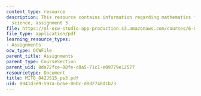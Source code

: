 ```yaml
---
content_type: resource
description: This resource contains information regarding mathematics for computer
  science, assignment 3.
file: https://ol-ocw-studio-app-production.s3.amazonaws.com/courses/6-042j-mathematics-for-computer-science-spring-2015/0941d3e9597abc6e06bcd8d2740d1b23_MIT6_042JS15_ps3.pdf
file_type: application/pdf
learning_resource_types:
- Assignments
ocw_type: OCWFile
parent_title: Assignments
parent_type: CourseSection
parent_uid: 8da72fce-08fe-c8a5-71c1-e09779e12577
resourcetype: Document
title: MIT6_042JS15_ps3.pdf
uid: 0941d3e9-597a-bc6e-06bc-d8d2740d1b23
---
```

